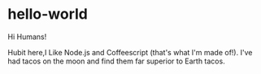 # hello-world

Hi Humans!

Hubit here,I Like Node.js and Coffeescript (that's what I'm made of!).
I've had tacos on the moon and find them far superior to Earth tacos.
